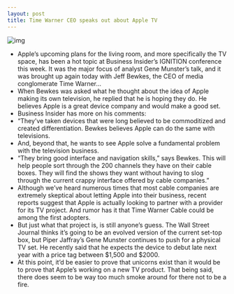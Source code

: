 ```yaml
---
layout: post
title: Time Warner CEO speaks out about Apple TV
---
```

![img](http://media.idownloadblog.com/wp-content/uploads/2012/08/apple-tv-ui-e1353013067169.png)
* Apple’s upcoming plans for the living room, and more specifically the TV space, has been a hot topic at Business Insider’s IGNITION conference this week. It was the major focus of analyst Gene Munster’s talk, and it was brought up again today with Jeff Bewkes, the CEO of media conglomerate Time Warner…
* When Bewkes was asked what he thought about the idea of Apple making its own television, he replied that he is hoping they do. He believes Apple is a great device company and would make a good set.
* Business Insider has more on his comments:
* “They’ve taken devices that were long believed to be commoditized and created differentiation. Bewkes believes Apple can do the same with televisions.
* And, beyond that, he wants to see Apple solve a fundamental problem with the television business.
* “They bring good interface and navigation skills,” says Bewkes. This will help people sort through the 200 channels they have on their cable boxes. They will find the shows they want without having to slog through the current crappy interface offered by cable companies.”
* Although we’ve heard numerous times that most cable companies are extremely skeptical about letting Apple into their business, recent reports suggest that Apple is actually looking to partner with a provider for its TV project. And rumor has it that Time Warner Cable could be among the first adopters.
* But just what that project is, is still anyone’s guess. The Wall Street Journal thinks it’s going to be an evolved version of the current set-top box, but Piper Jaffray’s Gene Munster continues to push for a physical TV set. He recently said that he expects the device to debut late next year with a price tag between $1,500 and $2000.
* At this point, it’d be easier to prove that unicorns exist than it would be to prove that Apple’s working on a new TV product. That being said, there does seem to be way too much smoke around for there not to be a fire.

